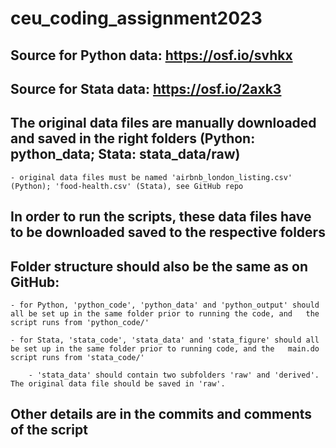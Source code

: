 # ceu_coding_assignment2023

## Source for Python data: https://osf.io/svhkx
## Source for Stata data: https://osf.io/2axk3

## The original data files are manually downloaded and saved in the right folders (Python: python_data; Stata: stata_data/raw)

	- original data files must be named 'airbnb_london_listing.csv' (Python); 'food-health.csv' (Stata), see GitHub repo

## In order to run the scripts, these data files have to be downloaded saved to the respective folders

## Folder structure should also be the same as on GitHub:

	- for Python, 'python_code', 'python_data' and 'python_output' should all be set up in the same folder prior to running the code, and 	the script runs from 'python_code/'

	- for Stata, 'stata_code', 'stata_data' and 'stata_figure' should all be set up in the same folder prior to running code, and the 	main.do script runs from 'stata_code/'
		
		- 'stata_data' should contain two subfolders 'raw' and 'derived'. The original data file should be saved in 'raw'.

## Other details are in the commits and comments of the script
